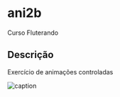 # ani2b

Curso Fluterando

## Descrição

Exercício de animações controladas

![caption](https://github.com/ccastroelo/fluterando_ani2b/blob/main/ani2b.gif)
